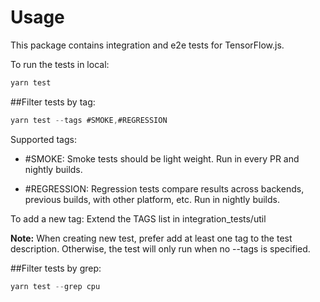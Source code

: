 # Usage

This package contains integration and e2e tests for TensorFlow.js.

To run the tests in local:
```js
yarn test
```

##Filter tests by tag:
```js
yarn test --tags #SMOKE,#REGRESSION
```
Supported tags:
- #SMOKE: Smoke tests should be light weight. Run in every PR and nightly
    builds.

- #REGRESSION: Regression tests compare results across backends, previous
    builds, with other platform, etc. Run in nightly builds.

To add a new tag: Extend the TAGS list in integration_tests/util

**Note:** When creating new test, prefer add at least one tag to the test
description. Otherwise, the test will only run when no --tags is specified.

##Filter tests by grep:
```js
yarn test --grep cpu
```
